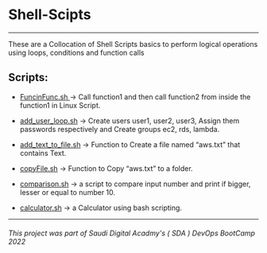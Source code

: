# Shell-Scipts
---
These are a Collocation of Shell Scripts basics to perform logical operations using loops, conditions and function calls 

## Scripts:

- [FuncinFunc.sh ](https://github.com/raghadmta/Shell-Scipts/blob/f44e69e4212bc6b3bf1e94ed9025775faeda1f22/FuncinFunc.sh) -> Call function1 and then call function2 from inside the function1 in Linux Script.

- [add_user_loop.sh](https://github.com/raghadmta/Shell-Scipts/blob/f44e69e4212bc6b3bf1e94ed9025775faeda1f22/add_user_loop.sh) -> Create users user1, user2, user3, Assign them passwords respectively and Create groups ec2, rds, lambda.

- [add_text_to_file.sh](https://github.com/raghadmta/Shell-Scipts/blob/f44e69e4212bc6b3bf1e94ed9025775faeda1f22/add_text_to_file.sh) -> Function to Create a file named “aws.txt” that contains Text.

- [copyFile.sh](https://github.com/raghadmta/Shell-Scipts/blob/f44e69e4212bc6b3bf1e94ed9025775faeda1f22/copyFile.sh) -> Function to Copy “aws.txt” to a folder.


- [comparison.sh](https://github.com/raghadmta/Shell-Scipts/blob/f44e69e4212bc6b3bf1e94ed9025775faeda1f22/comparison.sh) -> a script to compare input number and print if bigger, lesser or equal to number 10.

- [calculator.sh](https://github.com/raghadmta/Shell-Scipts/blob/f44e69e4212bc6b3bf1e94ed9025775faeda1f22/calculator.sh) -> a Calculator using bash scripting.

---

###### This project was part of Saudi Digital Acadmy's ( SDA ) DevOps BootCamp 2022
